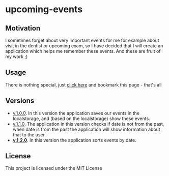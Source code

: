 # upcoming-events


## Motivation

I sometimes forget about very important events for me for example about visit in the dentist or upcoming exam,
so I have decided that I will create an application which helps me remember these events. And these are fruit of my work ;)

## Usage

There is nothing special, just [click here](https://mb-dir.github.io/upcoming-events/) and bookmark this page - that's all

## Versions

- [v.1.0.0](https://github.com/mb-dir/upcoming-events/releases/tag/v.1.0.0).
In this version the application saves our events in the localstorage, and (based on the localstorage) show these events.
- [v.1.1.0](https://github.com/mb-dir/upcoming-events/releases/tag/v.1.1.0).
The application in this version checks if date is not from the past, when date is from the past the application will show information about that to the user.
- [**v.1.2.0**](https://github.com/mb-dir/upcoming-events/releases/tag/v.1.2.0).
In this version the application sorts events by date.

## License

This project is licensed under the MIT License

